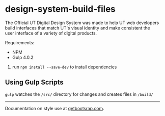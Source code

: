 # design-system-build-files

The Official UT Digital Design System was made to help UT web developers build interfaces that match UT's visual identity and make consistent the user interface of a variety of digital products.

Requirements:

- NPM
- Gulp 4.0.2

1. run `npm install --save-dev` to install dependencies

## Using Gulp Scripts

`gulp` watches the `/src/` directory for changes and creates files in `/build/`

***

Documentation on style use at [getbootsrap.com](https://getbootstrap.com).